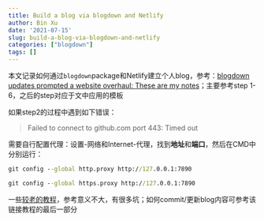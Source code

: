 ```yaml
---
title: Build a blog via blogdown and Netlify
author: Bin Xu
date: '2021-07-15'
slug: build-a-blog-via-blogdown-and-netlify
categories: ["blogdown"]
tags: []
---
```


本文记录如何通过`blogdown`package和Netlify建立个人blog，参考：[blogdown updates prompted a website overhaul: These are my notes](https://solomonkurz.netlify.app/post/2021-05-03-blogdown-updates-prompted-a-website-overhaul-these-are-my-notes/)；主要参考step 1-6，之后的step对应于文中应用的模板

如果step2的过程中遇到如下错误：
> Failed to connect to github.com port 443: Timed out

需要自行配置代理：设置-网络和Internet-代理，找到**地址**和**端口**，然后在CMD中分别运行：

```cmd
git config --global http.proxy http://127.0.0.1:7890

git config --global https.proxy http://127.0.0.1:7890
```

一些[较老的教程](https://cosx.org/2018/01/build-blog-with-blogdown-hugo-netlify-github/)，参考意义不大，有很多坑；如何commit/更新blog内容可参考该链接教程的最后一部分